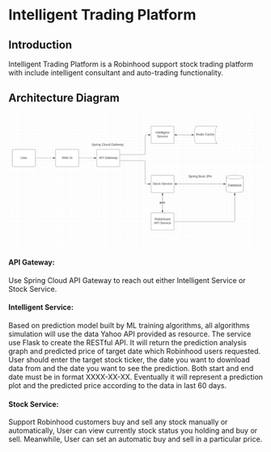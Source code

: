 # **Intelligent Trading Platform**

## Introduction

Intelligent Trading Platform is a Robinhood support stock trading platform with include intelligent consultant and auto-trading functionality. 

## Architecture Diagram
![Design](MySql-docker-build/Design.png)

#### API Gateway:
Use Spring Cloud API Gateway to reach out either Intelligent Service or Stock Service.

#### Intelligent Service: 
Based on prediction model built by ML training algorithms, all algorithms simulation will use the data Yahoo API provided as resource. The service use Flask to create the RESTful API. It will return the prediction analysis graph and predicted price of target date which Robinhood users requested. User should enter the target stock ticker, the date you want to download data from and the date you want to see the prediction. Both start and end date must be in format XXXX-XX-XX. Eventually it will represent a prediction plot and the predicted price according to the data in last 60 days.

#### Stock Service: 
Support Robinhood customers buy and sell any stock manually or automatically, User can view currently stock status you holding and buy or sell. Meanwhile, User can set an automatic buy and sell in a particular price. 